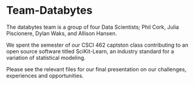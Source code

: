 # Team-Databytes

The databytes team is a group of four Data Scientists; Phil Cork, Julia Piscionere, Dylan Waks, and Allison Hansen. 

We spent the semester of our CSCI 462 captston class contributing to an open source software titled SciKit-Learn, an industry standard for a variation of statistical modeling. 

Please see the relevant files for our final presentation on our challenges, experiences and opportunities. 
